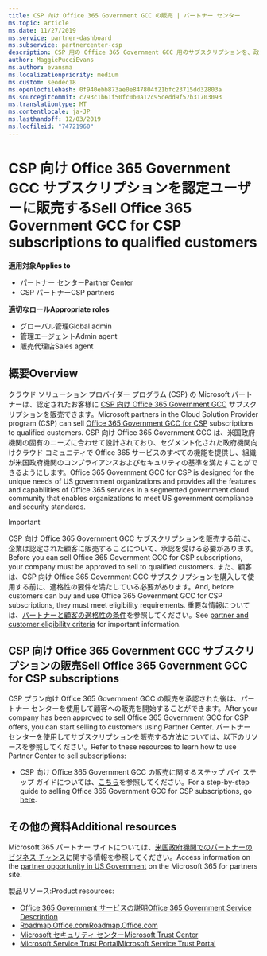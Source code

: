 ```yaml
---
title: CSP 向け Office 365 Government GCC の販売 | パートナー センター
ms.topic: article
ms.date: 11/27/2019
ms.service: partner-dashboard
ms.subservice: partnercenter-csp
description: CSP 用の Office 365 Government GCC 用のサブスクリプションを、政府の顧客または契約者に限定された米国販売するための手順と要件について説明します。
author: MaggiePucciEvans
ms.author: evansma
ms.localizationpriority: medium
ms.custom: seodec18
ms.openlocfilehash: 0f940ebb873ae0e847804f21bfc23715dd32803a
ms.sourcegitcommit: c793c1b61f50fc0b0a12c95cedd9f57b31703093
ms.translationtype: MT
ms.contentlocale: ja-JP
ms.lasthandoff: 12/03/2019
ms.locfileid: "74721960"
---
```

# <a name="sell-office-365-government-gcc-for-csp-subscriptions-to-qualified-customers"></a><span data-ttu-id="1c055-103">CSP 向け Office 365 Government GCC サブスクリプションを認定ユーザーに販売する</span><span class="sxs-lookup"><span data-stu-id="1c055-103">Sell Office 365 Government GCC for CSP subscriptions to qualified customers</span></span>

<span data-ttu-id="1c055-104">**適用対象**</span><span class="sxs-lookup"><span data-stu-id="1c055-104">**Applies to**</span></span>

-  <span data-ttu-id="1c055-105">パートナー センター</span><span class="sxs-lookup"><span data-stu-id="1c055-105">Partner Center</span></span>
-  <span data-ttu-id="1c055-106">CSP パートナー</span><span class="sxs-lookup"><span data-stu-id="1c055-106">CSP partners</span></span>

<span data-ttu-id="1c055-107">**適切なロール**</span><span class="sxs-lookup"><span data-stu-id="1c055-107">**Appropriate roles**</span></span>

- <span data-ttu-id="1c055-108">グローバル管理</span><span class="sxs-lookup"><span data-stu-id="1c055-108">Global admin</span></span>
- <span data-ttu-id="1c055-109">管理エージェント</span><span class="sxs-lookup"><span data-stu-id="1c055-109">Admin agent</span></span>
- <span data-ttu-id="1c055-110">販売代理店</span><span class="sxs-lookup"><span data-stu-id="1c055-110">Sales agent</span></span>

## <a name="overview"></a><span data-ttu-id="1c055-111">概要</span><span class="sxs-lookup"><span data-stu-id="1c055-111">Overview</span></span>

<span data-ttu-id="1c055-112">クラウド ソリューション プロバイダー プログラム (CSP) の Microsoft パートナーは、認定されたお客様に [CSP 向け Office 365 Government GCC](https://www.microsoft.com/microsoft-365/partners/governmentforCSP) サブスクリプションを販売できます。</span><span class="sxs-lookup"><span data-stu-id="1c055-112">Microsoft partners in the Cloud Solution Provider program (CSP) can sell [Office 365 Government GCC for CSP](https://www.microsoft.com/microsoft-365/partners/governmentforCSP) subscriptions to qualified customers.</span></span> <span data-ttu-id="1c055-113">CSP 向け Office 365 Government GCC は、米国政府機関の固有のニーズに合わせて設計されており、セグメント化された政府機関向けクラウド コミュニティで Office 365 サービスのすべての機能を提供し、組織が米国政府機関のコンプライアンスおよびセキュリティの基準を満たすことができるようにします。</span><span class="sxs-lookup"><span data-stu-id="1c055-113">Office 365 Government GCC for CSP is designed for the unique needs of US government organizations and provides all the features and capabilities of Office 365 services in a segmented government cloud community that enables organizations to meet US government compliance and security standards.</span></span> 

>[!IMPORTANT] 
><span data-ttu-id="1c055-114">CSP 向け Office 365 Government GCC サブスクリプションを販売する前に、企業は認定された顧客に販売することについて、承認を受ける必要があります。</span><span class="sxs-lookup"><span data-stu-id="1c055-114">Before you can sell Office 365 Government GCC for CSP subscriptions, your company must be approved to sell to qualified customers.</span></span> <span data-ttu-id="1c055-115">また、顧客は、CSP 向け Office 365 Government GCC サブスクリプションを購入して使用する前に、適格性の要件を満たしている必要があります。</span><span class="sxs-lookup"><span data-stu-id="1c055-115">And, before customers can buy and use Office 365 Government GCC for CSP subscriptions, they must meet eligibility requirements.</span></span> <span data-ttu-id="1c055-116">重要な情報については、[パートナーと顧客の適格性の条件](csp-gcc-validate.md)を参照してください。</span><span class="sxs-lookup"><span data-stu-id="1c055-116">See [partner and customer eligibility criteria](csp-gcc-validate.md) for important information.</span></span>


## <a name="sell-office-365-government-gcc-for-csp-subscriptions"></a><span data-ttu-id="1c055-117">CSP 向け Office 365 Government GCC サブスクリプションの販売</span><span class="sxs-lookup"><span data-stu-id="1c055-117">Sell Office 365 Government GCC for CSP subscriptions</span></span>

<span data-ttu-id="1c055-118">CSP プラン向け Office 365 Government GCC の販売を承認された後は、パートナー センターを使用して顧客への販売を開始することができます。</span><span class="sxs-lookup"><span data-stu-id="1c055-118">After your company has been approved to sell Office 365 Government GCC for CSP offers, you can start selling to customers using Partner Center.</span></span> <span data-ttu-id="1c055-119">パートナー センターを使用してサブスクリプションを販売する方法については、以下のリソースを参照してください。</span><span class="sxs-lookup"><span data-stu-id="1c055-119">Refer to these resources to learn how to use Partner Center to sell subscriptions:</span></span> 

-   <span data-ttu-id="1c055-120">CSP 向け Office 365 Government GCC の販売に関するステップ バイ ステップ ガイドについては、[こちら](https://go.microsoft.com/fwlink/?linkid=2007323)を参照してください。</span><span class="sxs-lookup"><span data-stu-id="1c055-120">For a step-by-step guide to selling Office 365 Government GCC for CSP subscriptions, go [here](https://go.microsoft.com/fwlink/?linkid=2007323).</span></span>  


## <a name="additional-resources"></a><span data-ttu-id="1c055-121">その他の資料</span><span class="sxs-lookup"><span data-stu-id="1c055-121">Additional resources</span></span>

<span data-ttu-id="1c055-122">Microsoft 365 パートナー サイトについては、[米国政府機関でのパートナーのビジネス チャンス](https://www.microsoft.com/microsoft-365/partners/governmentforCSP)に関する情報を参照してください。</span><span class="sxs-lookup"><span data-stu-id="1c055-122">Access information on the [partner opportunity in US Government](https://www.microsoft.com/microsoft-365/partners/governmentforCSP) on the Microsoft 365 for partners site.</span></span>

<span data-ttu-id="1c055-123">製品リソース:</span><span class="sxs-lookup"><span data-stu-id="1c055-123">Product resources:</span></span>

- [<span data-ttu-id="1c055-124">Office 365 Government サービスの説明</span><span class="sxs-lookup"><span data-stu-id="1c055-124">Office 365 Government Service Description</span></span>](https://technet.microsoft.com/library/mt774581.aspx)
- [<span data-ttu-id="1c055-125">Roadmap.Office.com</span><span class="sxs-lookup"><span data-stu-id="1c055-125">Roadmap.Office.com</span></span>](https://products.office.com/business/office-365-roadmap)
- [<span data-ttu-id="1c055-126">Microsoft セキュリティ センター</span><span class="sxs-lookup"><span data-stu-id="1c055-126">Microsoft Trust Center</span></span>](https://www.microsoft.com/TrustCenter/)
- [<span data-ttu-id="1c055-127">Microsoft Service Trust Portal</span><span class="sxs-lookup"><span data-stu-id="1c055-127">Microsoft Service Trust Portal</span></span>](https://aka.ms/STP)


